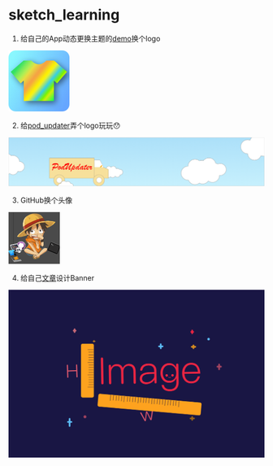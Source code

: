 # sketch_learning


1. 给自己的App动态更换主题的[demo](https://github.com/hwzss/WZTheme)换个logo



![小作品1](https://github.com/hwzss/sketch_learning/blob/master/%E4%BD%9C%E5%93%811/theme%402x.png)


2. 给[pod_updater](https://github.com/hwzss/pod_updater)弄个logo玩玩😯


![pod_updater](https://github.com/hwzss/sketch_learning/blob/master/%E4%BD%9C%E5%93%812/%E6%B7%A1%E8%93%9D%E8%89%B2%E9%A3%8E%E6%A0%BC1.png)


3. GitHub换个头像

<img src="https://raw.githubusercontent.com/hwzss/sketch_learning/master/5-%E6%98%A5%E8%8A%82%E7%BB%83%E7%BB%83%E6%89%8B/%E6%95%B2%E4%BB%A3%E7%A0%81%E7%9A%84%E8%B7%AF%E9%A3%9E.png" width="20%" />

4. 给自己[文章](https://www.jianshu.com/p/cfc35d8546f0)设计Banner

![一张小图.png](https://raw.githubusercontent.com/hwzss/MyArticles/master/URL%E8%8E%B7%E5%8F%96%E5%9B%BE%E7%89%87%E5%AE%BD%E9%AB%98/URL%E8%8E%B7%E5%8F%96%E5%9B%BE%E7%89%87%E5%AE%BD%E9%AB%98.png)

